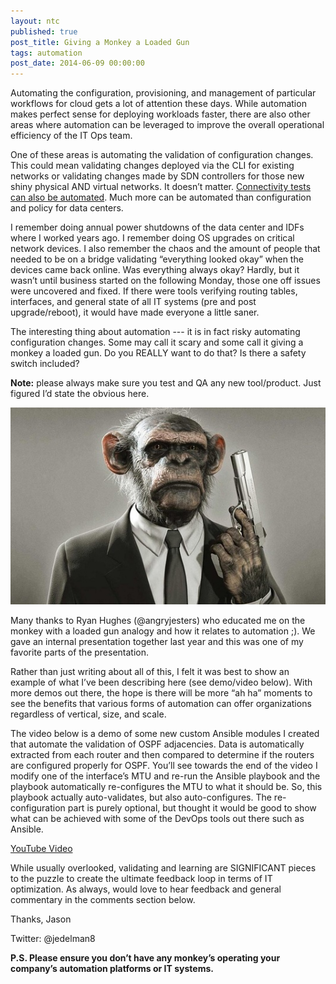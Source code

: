 ```yaml
---
layout: ntc
published: true
post_title: Giving a Monkey a Loaded Gun
tags: automation
post_date: 2014-06-09 00:00:00 
---
```


Automating the configuration, provisioning, and management of particular workflows for cloud gets a lot of attention these days.  While automation makes perfect sense for deploying workloads faster, there are also other areas where automation can be leveraged to improve the overall operational efficiency of the IT Ops team. 

<!--more-->

One of these areas is automating the validation of configuration changes.   This could mean validating changes deployed via the CLI for existing networks or validating changes made by SDN controllers for those new shiny physical AND virtual networks.  It doesn’t matter.  [Connectivity tests can also be automated](/home/network-test-automation-with-ansible).  Much more can be automated than configuration and policy for data centers.

I remember doing annual power shutdowns of the data center and IDFs where I worked years ago.  I remember doing OS upgrades on critical network devices.  I also remember the chaos and the amount of people that needed to be on a bridge validating “everything looked okay” when the devices came back online.  Was everything always okay?  Hardly, but it wasn’t until business started on the following Monday, those one off issues were uncovered and fixed.  If there were tools verifying routing tables, interfaces, and general state of all IT systems (pre and post upgrade/reboot), it would have made everyone a little saner.   

The interesting thing about automation --- it is in fact risky automating configuration changes.  Some may call it scary and some call it giving a monkey a loaded gun.  Do you REALLY want to do that?  Is there a safety switch included?

**Note:**  please always make sure you test and QA any new tool/product.  Just figured I’d state the obvious here.

![Monkey](/img/monkey-gun.jpg)

Many thanks to Ryan Hughes (@angryjesters)  who educated me on the monkey with a loaded gun analogy and how it relates to automation ;).  We gave an internal presentation together last year and this was one of my favorite parts of the presentation.

Rather than just writing about all of this, I felt it was best to show an example of what I’ve been describing here (see demo/video below).  With more demos out there, the  hope is there will be more “ah ha” moments to see the benefits that various forms of automation can offer organizations regardless of vertical, size, and scale.

The video below is a demo of some new custom Ansible modules I created that automate the validation of OSPF adjacencies.  Data is automatically extracted from each router and then compared to determine if the routers are configured properly for OSPF.  You’ll see towards the end of the video I modify one of the interface’s MTU and re-run the Ansible playbook and the playbook automatically re-configures the MTU to what it should be.  So, this playbook actually auto-validates, but also auto-configures.  The re-configuration part is purely optional, but thought it would be good to show what can be achieved with some of the DevOps tools out there such as Ansible.

[YouTube Video](https://www.youtube.com/watch?v=RYFcpuCYBKk)

While usually overlooked, validating and learning are SIGNIFICANT pieces to the puzzle to create the ultimate feedback loop in terms of IT optimization.  As always, would love to hear feedback and general commentary in the comments section below.

Thanks,
Jason

Twitter: @jedelman8

**P.S. Please ensure you don’t have any monkey’s operating your company’s automation platforms or IT systems.**





